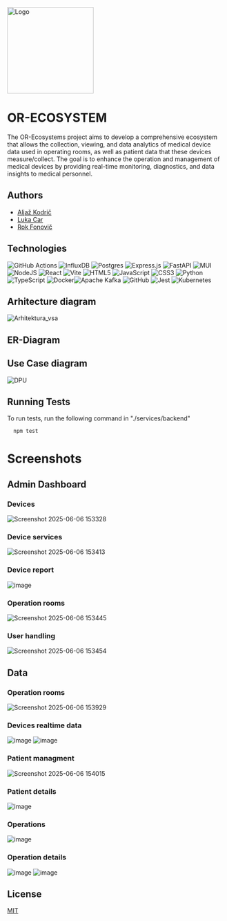 <img src="https://github.com/user-attachments/assets/aa8b5d8c-ed0f-418c-b30c-4ee4582de264" alt="Logo" width="200" height="200" /> 


# OR-ECOSYSTEM

The OR-Ecosystems project aims to develop a comprehensive ecosystem that allows the collection, viewing, and data analytics of medical device data used in operating rooms, as well as patient data that these devices measure/collect. The goal is to enhance the operation and management of medical devices by providing real-time monitoring, diagnostics, and data insights to medical personnel.

## Authors

- [Aljaž Kodrič](https://www.github.com/HlapecMihad)
- [Luka Car](https://github.com/carluka/)
- [Rok Fonovič](https://github.com/01developer1)

## Technologies

![GitHub Actions](https://img.shields.io/badge/github%20actions-%232671E5.svg?style=for-the-badge&logo=githubactions&logoColor=white) ![InfluxDB](https://img.shields.io/badge/InfluxDB-22ADF6?style=for-the-badge&logo=InfluxDB&logoColor=white) ![Postgres](https://img.shields.io/badge/postgres-%23316192.svg?style=for-the-badge&logo=postgresql&logoColor=white) ![Express.js](https://img.shields.io/badge/express.js-%23404d59.svg?style=for-the-badge&logo=express&logoColor=%2361DAFB) ![FastAPI](https://img.shields.io/badge/FastAPI-005571?style=for-the-badge&logo=fastapi) ![MUI](https://img.shields.io/badge/MUI-%230081CB.svg?style=for-the-badge&logo=mui&logoColor=white) ![NodeJS](https://img.shields.io/badge/node.js-6DA55F?style=for-the-badge&logo=node.js&logoColor=white) ![React](https://img.shields.io/badge/react-%2320232a.svg?style=for-the-badge&logo=react&logoColor=%2361DAFB) ![Vite](https://img.shields.io/badge/vite-%23646CFF.svg?style=for-the-badge&logo=vite&logoColor=white) ![HTML5](https://img.shields.io/badge/html5-%23E34F26.svg?style=for-the-badge&logo=html5&logoColor=white) ![JavaScript](https://img.shields.io/badge/javascript-%23323330.svg?style=for-the-badge&logo=javascript&logoColor=%23F7DF1E) ![CSS3](https://img.shields.io/badge/css3-%231572B6.svg?style=for-the-badge&logo=css3&logoColor=white) ![Python](https://img.shields.io/badge/python-3670A0?style=for-the-badge&logo=python&logoColor=ffdd54) ![TypeScript](https://img.shields.io/badge/typescript-%23007ACC.svg?style=for-the-badge&logo=typescript&logoColor=white) ![Docker](https://img.shields.io/badge/docker-%230db7ed.svg?style=for-the-badge&logo=docker&logoColor=white)![Apache Kafka](https://img.shields.io/badge/Apache%20Kafka-000?style=for-the-badge&logo=apachekafka) ![GitHub](https://img.shields.io/badge/github-%23121011.svg?style=for-the-badge&logo=github&logoColor=white) ![Jest](https://img.shields.io/badge/-jest-%23C21325?style=for-the-badge&logo=jest&logoColor=white) ![Kubernetes](https://img.shields.io/badge/kubernetes-%23326ce5.svg?style=for-the-badge&logo=kubernetes&logoColor=white)

## Arhitecture diagram
![Arhitektura_vsa](https://github.com/user-attachments/assets/ffb1d581-8cce-4467-87ba-6fe1e6df75c9)

## ER-Diagram

## Use Case diagram
![DPU](https://github.com/user-attachments/assets/dfca13ff-a05c-42ef-9453-fa4fc1dc9b8f)

## Running Tests

To run tests, run the following command in "./services/backend"

```bash
  npm test
```

# Screenshots

## Admin Dashboard

### Devices
![Screenshot 2025-06-06 153328](https://github.com/user-attachments/assets/3261621d-b6c0-46c3-8fbf-cb0dc73ae3af)

### Device services
![Screenshot 2025-06-06 153413](https://github.com/user-attachments/assets/7e49b4a8-2215-410b-8b21-d7c4b9970c4f)

### Device report
![image](https://github.com/user-attachments/assets/244f18a4-82a3-490b-b6f5-a285d9e52e17)

### Operation rooms
![Screenshot 2025-06-06 153445](https://github.com/user-attachments/assets/431712df-54dc-4dd3-b8ff-e3c7ece91810)

### User handling
![Screenshot 2025-06-06 153454](https://github.com/user-attachments/assets/b8f9d1c0-5be7-4a44-9a63-6df081942469)

## Data

### Operation rooms
![Screenshot 2025-06-06 153929](https://github.com/user-attachments/assets/c67c3f8b-055e-41a9-b4fa-6472903becc1)

### Devices realtime data
![image](https://github.com/user-attachments/assets/b3bb7fb2-6dcf-4e7a-9f32-eb16cc64be35)
![image](https://github.com/user-attachments/assets/20449aba-978f-49ff-b255-4b9b1f2565fa)

### Patient managment
![Screenshot 2025-06-06 154015](https://github.com/user-attachments/assets/88d2a264-44aa-4b67-aef3-319ce1788439)

### Patient details
![image](https://github.com/user-attachments/assets/195eb9f6-81d3-466f-9bd0-e4c6d8f0b3ca)

### Operations
![image](https://github.com/user-attachments/assets/83eadbae-bcda-44ed-9060-8c18ead08cde)

### Operation details
![image](https://github.com/user-attachments/assets/0a3da36d-17fb-4d12-8629-7d4a5953bcd9)
![image](https://github.com/user-attachments/assets/66712510-0e93-4602-9ec2-8d968a573509)

## License

[MIT](https://choosealicense.com/licenses/mit/)
